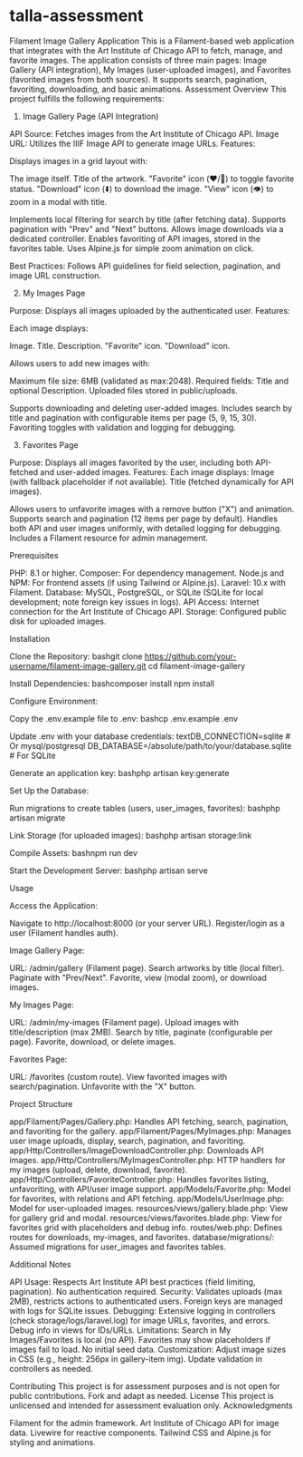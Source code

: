 # talla-assessment
Filament Image Gallery Application
This is a Filament-based web application that integrates with the Art Institute of Chicago API to fetch, manage, and favorite images. The application consists of three main pages: Image Gallery (API integration), My Images (user-uploaded images), and Favorites (favorited images from both sources). It supports search, pagination, favoriting, downloading, and basic animations.
Assessment Overview
This project fulfills the following requirements:
1. Image Gallery Page (API Integration)

API Source: Fetches images from the Art Institute of Chicago API.
Image URL: Utilizes the IIIF Image API to generate image URLs.
Features:

Displays images in a grid layout with:

The image itself.
Title of the artwork.
"Favorite" icon (❤️/🤍) to toggle favorite status.
"Download" icon (⬇️) to download the image.
"View" icon (👁️) to zoom in a modal with title.


Implements local filtering for search by title (after fetching data).
Supports pagination with "Prev" and "Next" buttons.
Allows image downloads via a dedicated controller.
Enables favoriting of API images, stored in the favorites table.
Uses Alpine.js for simple zoom animation on click.


Best Practices: Follows API guidelines for field selection, pagination, and image URL construction.

2. My Images Page

Purpose: Displays all images uploaded by the authenticated user.
Features:

Each image displays:

Image.
Title.
Description.
"Favorite" icon.
"Download" icon.

Allows users to add new images with:

Maximum file size: 6MB (validated as max:2048).
Required fields: Title and optional Description.
Uploaded files stored in public/uploads.

Supports downloading and deleting user-added images.
Includes search by title and pagination with configurable items per page (5, 9, 15, 30).
Favoriting toggles with validation and logging for debugging.

3. Favorites Page

Purpose: Displays all images favorited by the user, including both API-fetched and user-added images.
Features:
Each image displays:
Image (with fallback placeholder if not available).
Title (fetched dynamically for API images).

Allows users to unfavorite images with a remove button ("X") and animation.
Supports search and pagination (12 items per page by default).
Handles both API and user images uniformly, with detailed logging for debugging.
Includes a Filament resource for admin management.

Prerequisites

PHP: 8.1 or higher.
Composer: For dependency management.
Node.js and NPM: For frontend assets (if using Tailwind or Alpine.js).
Laravel: 10.x with Filament.
Database: MySQL, PostgreSQL, or SQLite (SQLite for local development; note foreign key issues in logs).
API Access: Internet connection for the Art Institute of Chicago API.
Storage: Configured public disk for uploaded images.

Installation

Clone the Repository:
bashgit clone https://github.com/your-username/filament-image-gallery.git
cd filament-image-gallery

Install Dependencies:
bashcomposer install
npm install

Configure Environment:

Copy the .env.example file to .env:
bashcp .env.example .env

Update .env with your database credentials:
textDB_CONNECTION=sqlite  # Or mysql/postgresql
DB_DATABASE=/absolute/path/to/your/database.sqlite  # For SQLite

Generate an application key:
bashphp artisan key:generate



Set Up the Database:

Run migrations to create tables (users, user_images, favorites):
bashphp artisan migrate



Link Storage (for uploaded images):
bashphp artisan storage:link

Compile Assets:
bashnpm run dev

Start the Development Server:
bashphp artisan serve


Usage

Access the Application:

Navigate to http://localhost:8000 (or your server URL).
Register/login as a user (Filament handles auth).


Image Gallery Page:

URL: /admin/gallery (Filament page).
Search artworks by title (local filter).
Paginate with "Prev/Next".
Favorite, view (modal zoom), or download images.


My Images Page:

URL: /admin/my-images (Filament page).
Upload images with title/description (max 2MB).
Search by title, paginate (configurable per page).
Favorite, download, or delete images.

Favorites Page:

URL: /favorites (custom route).
View favorited images with search/pagination.
Unfavorite with the "X" button.

Project Structure

app/Filament/Pages/Gallery.php: Handles API fetching, search, pagination, and favoriting for the gallery.
app/Filament/Pages/MyImages.php: Manages user image uploads, display, search, pagination, and favoriting.
app/Http/Controllers/ImageDownloadController.php: Downloads API images.
app/Http/Controllers/MyImagesController.php: HTTP handlers for my images (upload, delete, download, favorite).
app/Http/Controllers/FavoriteController.php: Handles favorites listing, unfavoriting, with API/user image support.
app/Models/Favorite.php: Model for favorites, with relations and API fetching.
app/Models/UserImage.php: Model for user-uploaded images.
resources/views/gallery.blade.php: View for gallery grid and modal.
resources/views/favorites.blade.php: View for favorites grid with placeholders and debug info.
routes/web.php: Defines routes for downloads, my-images, and favorites.
database/migrations/: Assumed migrations for user_images and favorites tables.

Additional Notes

API Usage: Respects Art Institute API best practices (field limiting, pagination). No authentication required.
Security: Validates uploads (max 2MB), restricts actions to authenticated users. Foreign keys are managed with logs for SQLite issues.
Debugging: Extensive logging in controllers (check storage/logs/laravel.log) for image URLs, favorites, and errors. Debug info in views for IDs/URLs.
Limitations: Search in My Images/Favorites is local (no API). Favorites may show placeholders if images fail to load. No initial seed data.
Customization: Adjust image sizes in CSS (e.g., height: 256px in gallery-item img). Update validation in controllers as needed.

Contributing
This project is for assessment purposes and is not open for public contributions. Fork and adapt as needed.
License
This project is unlicensed and intended for assessment evaluation only.
Acknowledgments

Filament for the admin framework.
Art Institute of Chicago API for image data.
Livewire for reactive components.
Tailwind CSS and Alpine.js for styling and animations.
